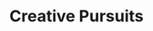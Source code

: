 ---
ee_id_show: '194'
site: '1'
type: '5'
title: Creative Pursuits
url: creative-pursuits
year: '2010'
venue: University of Michigan Museum of Art
state_country: Ann Arbor
pitch: "​The space had so many windows, I had to step up my non projected image game. "
ps: ''
imgs: UMMA-AnnArbor-2010-01-install-1-database.jpg,UMMA-AnnArbor-2010-01-install-2-database.jpg,UMMA-AnnArbor-2010-01-install-3-database.jpg,UMMA-AnnArbor-2010-01-install-4-database.jpg,UMMA-AnnArbor-2010-01-install-5-database.jpg
things: "[158] 2010-018 Research in Motion (Kinetic Sculpture #1) - 2010-018-research-in-motion,[134]
  2007-001 Maxell - 2007-001-maxell,[64] 2010-023 Composition #7 - 2010-023-composition-7,[159]
  2009-017 Photoshop CS - 2009-017-photoshop-cs,[160] 2009-018 Photoshop CS - 2009-018-photoshop-cs,[161]
  2009-019 Photoshop CS - 2009-019-photoshop-cs,[162] 2009-020 Photoshop CS - 2009-020-photoshop-cs,[163]
  2009-021 Photoshop CS - 2009-021-photoshop-cs,[164] 2008-008 Self Playing Sony Playstation
  I Bowling - 2008-008-self-playing-sony-playstation-i-bowling,[52] 2009-003 Drei
  Klavierstücke op. 11 - dreiklavierstucke"
layout: shows
---